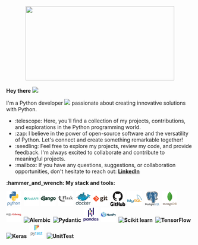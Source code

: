 <!DOCTYPE html>
<html>
<head>
  <div id="header" align="center">
    <img src="https://media.giphy.com/media/WE59KFXbaf6tsAn2zW/giphy.gif" width="400" height="200"/>
  </div>
</head>
<body>
  <p><b>Hey there</b> <img src="https://media.giphy.com/media/hvRJCLFzcasrR4ia7z/giphy.gif" width="30px"/>
  </p>
  <p>I'm a Python developer <img src="https://media.giphy.com/media/WUlplcMpOCEmTGBtBW/giphy.gif" width="30"> passionate about creating innovative solutions with Python.</p>
  <ul>
    <li>:telescope: Here, you'll find a collection of my projects, contributions, and explorations in the Python programming world.</li>
    <li>:zap: I believe in the power of open-source software and the versatility of Python. Let's connect and create something remarkable together!</li>
    <li>:seedling: Feel free to explore my projects, review my code, and provide feedback. I'm always excited to collaborate and contribute to meaningful projects.</li>
    <li>:mailbox: If you have any questions, suggestions, or collaboration opportunities, don't hesitate to reach out: 
    <a href="https://www.linkedin.com/in/vasyl-hlushchenko"><b>LinkedIn<b></a></li>
  </ul>
  <p>:hammer_and_wrench: <b>My stack and tools:</b></p>
  <div>
  <img src="https://github.com/devicons/devicon/blob/master/icons/python/python-original-wordmark.svg" title="Python" alt="Python" width="40" height="40"/>&nbsp;
  <img src="https://github.com/devicons/devicon/blob/master/icons/fastapi/fastapi-original-wordmark.svg" title="FastAPI" alt="FastAPI" width="40" height="40"/>&nbsp;
  <img src="https://github.com/devicons/devicon/blob/master/icons/django/django-plain-wordmark.svg" title="Django" alt="Django" width="40" height="40"/>&nbsp;
  <img src="https://github.com/devicons/devicon/blob/master/icons/flask/flask-original-wordmark.svg" title="Flask" alt="Flask" width="40" height="40"/>&nbsp;
  <img src="https://github.com/devicons/devicon/blob/master/icons/docker/docker-original-wordmark.svg" title="Docker" alt="Docker" width="40" height="40"/>&nbsp;
  <img src="https://github.com/devicons/devicon/blob/master/icons/git/git-original-wordmark.svg" title="Git" **alt="Git" width="40" height="40"/>&nbsp;
  <img src="https://github.com/devicons/devicon/blob/master/icons/github/github-original-wordmark.svg" title="GitHub" alt="GitHub" width="40" height="40"/>&nbsp;
  <img src="https://github.com/devicons/devicon/blob/master/icons/mysql/mysql-original-wordmark.svg" title="MySQL"  alt="MySQL" width="40" height="40"/>&nbsp;
  <img src="https://github.com/devicons/devicon/blob/master/icons/postgresql/postgresql-original-wordmark.svg" title="PostgreSQL" alt="PostgreSQL" width="40" height="40"/>&nbsp;
  <img src="https://github.com/devicons/devicon/blob/master/icons/mongodb/mongodb-original-wordmark.svg" title="mongoDB" alt="mongoDB" width="40" height="40"/>&nbsp;
  <img src="https://github.com/devicons/devicon/blob/master/icons/sqlalchemy/sqlalchemy-original-wordmark.svg" title="SQLAlchemy" alt="SQLAlchemy" width="40" height="40"/>&nbsp;
  <img src="http://www.alembic.io/images/alembic_logo.jpg" title="Alembic" alt="Alembic" width="40" height="40"/>&nbsp;
  <img src="https://miro.medium.com/v2/resize:fit:720/format:webp/1*WNd3LXOi5xlDbitxsIARyw.png" title="Pydantic" alt="Pydantic" width="40" height="40"/>&nbsp;
  <img src="https://github.com/devicons/devicon/blob/master/icons/pandas/pandas-original-wordmark.svg" title="Pandas" alt="Pandas" width="40" height="40"/>&nbsp;
  <img src="https://github.com/devicons/devicon/blob/master/icons/numpy/numpy-original-wordmark.svg" title="NumPy" alt="NumPy" width="40" height="40"/>&nbsp;
  <img src="https://upload.wikimedia.org/wikipedia/commons/0/05/Scikit_learn_logo_small.svg" title="Scikit learn" alt="Scikit learn" width="40" height="40"/>&nbsp;
  <img src="https://www.linuxadictos.com/wp-content/uploads/tensorflow.jpg" title="TensorFlow" alt="TensorFlow" width="40" height="40"/>&nbsp;
  <img src="https://miro.medium.com/v2/resize:fit:1200/1*wwnExqe720PPHykHhs5Hqw.png" title="Keras" alt="Keras" width="50" height="35"/>&nbsp;
  <img src="https://github.com/devicons/devicon/blob/master/icons/pytest/pytest-original-wordmark.svg" title="PyTest" alt="PyTest" width="40" height="40"/>&nbsp;
  <img src="https://browserstack.wpenginepowered.com/wp-content/uploads/2023/06/Unittest-Framework-250x296.png" title="UnitTest" alt="UnitTest" width="50" height="40"/>&nbsp;
  </div>
</body>
</html>